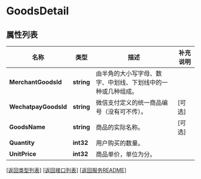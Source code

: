 # GoodsDetail

## 属性列表

名称 | 类型 | 描述 | 补充说明
------------ | ------------- | ------------- | -------------
**MerchantGoodsId** | **string** | 由半角的大小写字母、数字、中划线、下划线中的一种或几种组成。  | 
**WechatpayGoodsId** | **string** | 微信支付定义的统一商品编号（没有可不传）。  | [可选] 
**GoodsName** | **string** | 商品的实际名称。  | [可选] 
**Quantity** | **int32** | 用户购买的数量。  | 
**UnitPrice** | **int32** | 商品单价，单位为分。  | 

[\[返回类型列表\]](README.md#类型列表)
[\[返回接口列表\]](README.md#接口列表)
[\[返回服务README\]](README.md)


